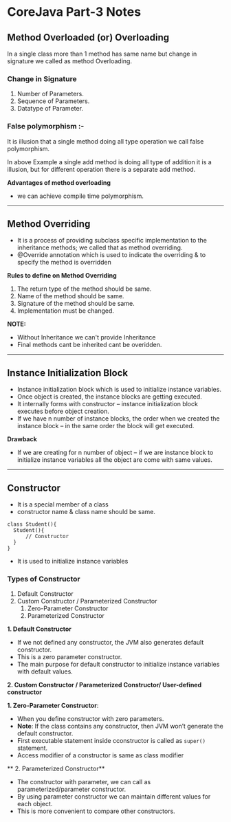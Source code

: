 # CoreJava Part-3 Notes
## Method Overloaded (or) Overloading
In a single class more than 1 method has same name but change in signature we called as method Overloading.

### Change in Signature
1. Number of Parameters.
2. Sequence of Parameters.
3. Datatype of Parameter.

### False polymorphism :-
It is illusion that a single method doing all type operation we call false polymorphism.

In above Example a single add method is doing all type of addition it is a illusion, but for different operation there is a separate add method.

**Advantages of method overloading**
- we can achieve compile time polymorphism.
---
## Method Overriding
- It is a process of providing subclass specific implementation to the inheritance methods; we called that as method overriding.
- @Override annotation which is used to indicate the overriding & to specify the method is overridden

**Rules to define on Method Overriding**
1. The return type of the method should be same.
2. Name of the method should be same.
3. Signature of the method should be same.
4. Implementation must be changed.

**NOTE:**
- Without Inheritance we can't provide Inheritance
- Final methods cant be inherited cant be overidden.
---
## Instance Initialization Block
- Instance initialization block which is used to initialize instance variables.
- Once object is created, the instance blocks are getting executed.
- It internally forms with constructor – instance initialization block executes before object creation.
- If we have n number of instance blocks, the order when we created the instance block – in the same order the block will get executed.

**Drawback**
- If we are creating for n number of object – if we are instance block to initialize instance variables all the object are come with same values.
---
## Constructor
- It is a special member of a class
- constructor name & class name should be same.
```
class Student(){
  Student(){
      // Constructor
  }
}
```
- It is used to initialize instance variables

### Types of Constructor
1. Default Constructor
2. Custom Constructor / Parameterized Constructor
     1. Zero-Parameter Constructor
     2. Parameterized Constructor

**1. Default Constructor**
   - If we not defined any constructor, the JVM also generates default constructor.
   - This is a zero parameter constructor.
   - The main purpose for default constructor to initialize instance variables with default values.

**2. Custom Constructor / Parameterized Constructor/ User-defined constructor**

**1. Zero-Parameter Constructor**:
- When you define constructor with zero parameters.
- **Note**: If the class contains any constructor, then JVM won’t generate the default constructor.
- First executable statement inside cconstructor is called as `super()` statement.
- Access modifier of a constructor is same as class modifier

** 2. Parameterized Constructor**
- The constructor with parameter, we can call as parameterized/parameter constructor.
- By using parameter constructor we can maintain different values for each object.
- This is more convenient to compare other constructors.


